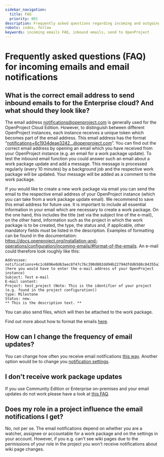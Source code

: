 ```yaml
---
sidebar_navigation:
  title: FAQ
  priority: 001
description: Frequently asked questions regarding incoming and outgoing emails
robots: index, follow
keywords: incoming emails FAQ, inbound emails, send to OpenProject
---
```


# Frequently asked questions (FAQ) for incoming emails and email notifications

## What is the correct email address to send inbound emails to for the Enterprise cloud? And what should they look like?

The email address notifications@openproject.com is generally used for the OpenProject Cloud Edition. However, to distinguish between different OpenProject instances, each instance receives a unique token which becomes part of the email address. This email address has the format “notifications+6c1934deae3242...@openproject.com”.
You can find out the correct email address by opening an email which you have received from your OpenProject instance (e.g. an email for a work package update). To test the inbound email function you could answer such an email about a work package update and add a message. This message is processed regularly (every 10 minutes) by a background job and the respective work package will be updated. Your message will be added as a comment to the work package.

If you would like to create a new work package via email you can send the email to the respective email address of your OpenProject instance (which you can take from a work package update email). We recommend to save this email address for future use.
It is important to include all essential information in your email which are necessary to create a work package. On the one hand, this includes the title (set via the subject line of the e-mail), on the other hand, information such as the project in which the work package is to be created, the type, the status and, if applicable, other mandatory fields must be listed in the description. Examples of formatting can be found in the documentation: https://docs.openproject.org/installation-and-operations/configuration/incoming-emails/#format-of-the-emails.
An e-mail could therefore look roughly like this:

```
Addressee: notifications+6c1c6896e0d63aec8f47c76c390d802dd94b22794dfdd6588c84355a3140167@openproject.com (here you would have to enter the e-mail address of your OpenProject instance)
Subject: Test e-mail
E-mail content: 
Project: test_project (Note: This is the identifier of your project (e.g. found in the project configuration))
type: Milestone 
Status: new.
** This is the description text. **
```

You can also send files, which will then be attached to the work package.

Find out more about how to format the emails [here](https://docs.openproject.org/installation-and-operations/configuration/incoming-emails/#format-of-the-emails).

## How can I change the frequency of email updates?

You can change how often you receive email notifications [this way](../../system-settings/display-settings/#time-and-date-formatting). Another option would be to change you [notification settings](../../../getting-started/my-account/#email-notifications).

## I don't receive work package updates

If you use Community Edition or Enterprise on-premises and your email updates do not work please have a look at [this FAQ](../../../installation-and-operations/faq#i-dont-receive-emails-test-email-works-fine-but-not-the-one-for-work-package-updates).

## Does my role in a project influence the email notifications I get?

No, not per se. The email notifications depend on whether you are a watcher, assignee or accountable for a work package and on the settings in your account.
However, if you e.g. can't see wiki pages due to the permissions of your role in the project you won't receive notifications about wiki page changes.
